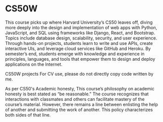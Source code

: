 # CS50W

This course picks up where Harvard University’s CS50 leaves off, diving more deeply into the design and implementation of web apps with Python, JavaScript, 
and SQL using frameworks like Django, React, and Bootstrap. Topics include database design, scalability, security, and user experience. Through hands-on projects, 
students learn to write and use APIs, create interactive UIs, and leverage cloud services like GitHub and Heroku. By semester’s end, 
students emerge with knowledge and experience in principles, languages, and tools that empower them to design and deploy applications on the Internet.


CS50W projects For CV use, please do not directly copy code written by me.

As per CS50's Academic honesty, This course’s philosophy on academic honesty is best stated as “be reasonable.” 
The course recognizes that interactions with classmates and others can facilitate mastery of the course’s material. 
However, there remains a line between enlisting the help of another and submitting the work of another. This policy characterizes both sides of that line.
